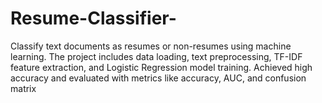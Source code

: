 # Resume-Classifier-
Classify text documents as resumes or non-resumes using machine learning. The project includes data loading, text preprocessing, TF-IDF feature extraction, and Logistic Regression model training. Achieved high accuracy and evaluated with metrics like accuracy, AUC, and confusion matrix
